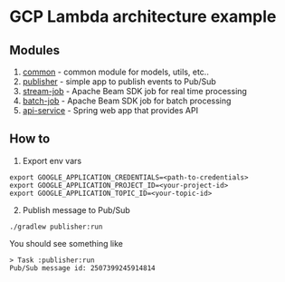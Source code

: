 # GCP Lambda architecture example

## Modules
1. [common](./common/README.md) - common module for models, utils, etc..
1. [publisher](./publisher/README.md) - simple app to publish events to Pub/Sub
1. [stream-job](./stream-job/README.md) - Apache Beam SDK job for real time processing
1. [batch-job](./batch-job/README.md) - Apache Beam SDK job for batch processing
1. [api-service](./api-service/README.md) - Spring web app that provides API

## How to
1. Export env vars 
```
export GOOGLE_APPLICATION_CREDENTIALS=<path-to-credentials>
export GOOGLE_APPLICATION_PROJECT_ID=<your-project-id>
export GOOGLE_APPLICATION_TOPIC_ID=<your-topic-id>
```

2. Publish message to Pub/Sub
```
./gradlew publisher:run
```
You should see something like
```
> Task :publisher:run
Pub/Sub message id: 2507399245914814
```
